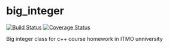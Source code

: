 # big_integer
[![Build Status](https://travis-ci.org/yosabaki/big_integer.svg?branch=master)](https://travis-ci.org/yosabaki/big_integer)
[![Coverage Status](https://coveralls.io/repos/github/yosabaki/big_integer/badge.svg)](https://coveralls.io/github/yosabaki/big_integer)

Big integer class for c++ course homework in ITMO unniversity
